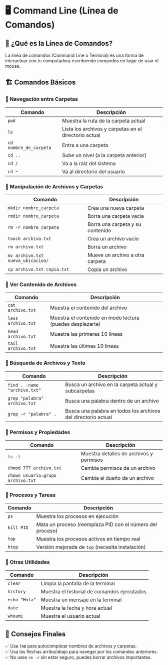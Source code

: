 # 🖥️ Command Line (Línea de Comandos)

## 📌 ¿Qué es la Línea de Comandos?
La línea de comandos (Command Line o Terminal) es una forma de interactuar con tu computadora escribiendo comandos en lugar de usar el mouse.

## 🏗 Comandos Básicos
### 🔹 Navegación entre Carpetas
| Comando | Descripción |
|---------|-------------|
| `pwd` | Muestra la ruta de la carpeta actual |
| `ls` | Lista los archivos y carpetas en el directorio actual |
| `cd nombre_de_carpeta` | Entra a una carpeta |
| `cd ..` | Sube un nivel (a la carpeta anterior) |
| `cd /` | Va a la raíz del sistema |
| `cd ~` | Va al directorio del usuario |

### 🔹 Manipulación de Archivos y Carpetas
| Comando | Descripción |
|---------|-------------|
| `mkdir nombre_carpeta` | Crea una nueva carpeta |
| `rmdir nombre_carpeta` | Borra una carpeta vacía |
| `rm -r nombre_carpeta` | Borra una carpeta y su contenido |
| `touch archivo.txt` | Crea un archivo vacío |
| `rm archivo.txt` | Borra un archivo |
| `mv archivo.txt nueva_ubicacion/` | Mueve un archivo a otra carpeta |
| `cp archivo.txt copia.txt` | Copia un archivo |

### 🔹 Ver Contenido de Archivos
| Comando | Descripción |
|---------|-------------|
| `cat archivo.txt` | Muestra el contenido del archivo |
| `less archivo.txt` | Muestra el contenido en modo lectura (puedes desplazarte) |
| `head archivo.txt` | Muestra las primeras 10 líneas |
| `tail archivo.txt` | Muestra las últimas 10 líneas |

### 🔹 Búsqueda de Archivos y Texto
| Comando | Descripción |
|---------|-------------|
| `find . -name "archivo.txt"` | Busca un archivo en la carpeta actual y subcarpetas |
| `grep "palabra" archivo.txt` | Busca una palabra dentro de un archivo |
| `grep -r "palabra" .` | Busca una palabra en todos los archivos del directorio actual |

### 🔹 Permisos y Propiedades
| Comando | Descripción |
|---------|-------------|
| `ls -l` | Muestra detalles de archivos y permisos |
| `chmod 777 archivo.txt` | Cambia permisos de un archivo |
| `chown usuario:grupo archivo.txt` | Cambia el dueño de un archivo |

### 🔹 Procesos y Tareas
| Comando | Descripción |
|---------|-------------|
| `ps` | Muestra los procesos en ejecución |
| `kill PID` | Mata un proceso (reemplaza PID con el número del proceso) |
| `top` | Muestra los procesos activos en tiempo real |
| `htop` | Versión mejorada de `top` (necesita instalación) |

### 🔹 Otras Utilidades
| Comando | Descripción |
|---------|-------------|
| `clear` | Limpia la pantalla de la terminal |
| `history` | Muestra el historial de comandos ejecutados |
| `echo "Hola"` | Muestra un mensaje en la terminal |
| `date` | Muestra la fecha y hora actual |
| `whoami` | Muestra el usuario actual |

## 🎯 Consejos Finales
✅ Usa `TAB` para autocompletar nombres de archivos y carpetas.  
✅ Usa las flechas arriba/abajo para navegar por los comandos anteriores.  
✅ No uses `rm -r` sin estar seguro, puedes borrar archivos importantes.  
